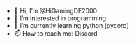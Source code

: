 - 👋 Hi, I’m @HiGamingDE2000
- 👀 I’m interested in programming
- 🌱 I’m currently learning python (pycord)
- 📫 How to reach me: Discord



